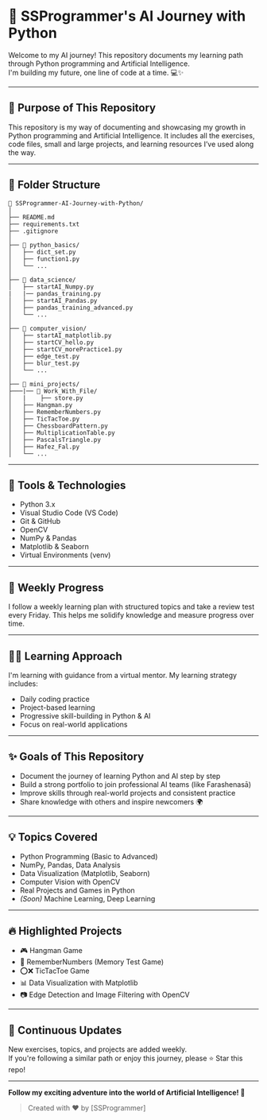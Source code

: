 # 🚀 SSProgrammer's AI Journey with Python

Welcome to my AI journey! This repository documents my learning path through Python programming and Artificial Intelligence.  
I'm building my future, one line of code at a time. 💻✨

---

## 📘 Purpose of This Repository

This repository is my way of documenting and showcasing my growth in Python programming and Artificial Intelligence. It includes all the exercises, code files, small and large projects, and learning resources I’ve used along the way.

---

## 🧱 Folder Structure

```
📁 SSProgrammer-AI-Journey-with-Python/
│
├── README.md
├── requirements.txt
├── .gitignore
│
├── 📁 python_basics/              
│   ├── dict_set.py
│   ├── function1.py
│   └── ...
│
├── 📁 data_science/               
│   ├── startAI_Numpy.py
|   |── pandas_training.py
│   ├── startAI_Pandas.py
│   ├── pandas_training_advanced.py
│   └── ...
│
├── 📁 computer_vision/            
│   ├── startAI_matplotlib.py
│   ├── startCV_hello.py
│   ├── startCV_morePractice1.py
│   ├── edge_test.py
│   ├── blur_test.py
│   └── ...
│
├── 📁 mini_projects/
├───|── 📁 Work_With_File/
│   |    ├── store.py              
│   ├── Hangman.py
│   ├── RememberNumbers.py
│   ├── TicTacToe.py
│   ├── ChessboardPattern.py
│   ├── MultiplicationTable.py
│   ├── PascalsTriangle.py
│   ├── Hafez_Fal.py
│   └── ...

```

---

## 🔧 Tools & Technologies

- Python 3.x  
- Visual Studio Code (VS Code)  
- Git & GitHub  
- OpenCV  
- NumPy & Pandas  
- Matplotlib & Seaborn  
- Virtual Environments (venv)  

---

## 📅 Weekly Progress

I follow a weekly learning plan with structured topics and take a review test every Friday. This helps me solidify knowledge and measure progress over time.

---

## 👨‍🏫 Learning Approach

I'm learning with guidance from a virtual mentor. My learning strategy includes:

- Daily coding practice  
- Project-based learning  
- Progressive skill-building in Python & AI  
- Focus on real-world applications  

---

## ✨ Goals of This Repository

- Document the journey of learning Python and AI step by step  
- Build a strong portfolio to join professional AI teams (like Farashenasā)  
- Improve skills through real-world projects and consistent practice  
- Share knowledge with others and inspire newcomers 🌍

---

## 💡 Topics Covered

- Python Programming (Basic to Advanced)  
- NumPy, Pandas, Data Analysis  
- Data Visualization (Matplotlib, Seaborn)  
- Computer Vision with OpenCV  
- Real Projects and Games in Python  
- *(Soon)* Machine Learning, Deep Learning

---

## 🔥 Highlighted Projects

- 🎮 Hangman Game  
- 🧠 RememberNumbers (Memory Test Game)  
- ⭕❌ TicTacToe Game  
- 📊 Data Visualization with Matplotlib  
- 📷 Edge Detection and Image Filtering with OpenCV

---

## 🔄 Continuous Updates

New exercises, topics, and projects are added weekly.  
If you're following a similar path or enjoy this journey, please ⭐️ Star this repo!

---

**Follow my exciting adventure into the world of Artificial Intelligence! 🌟**

> Created with ❤️ by [SSProgrammer]
